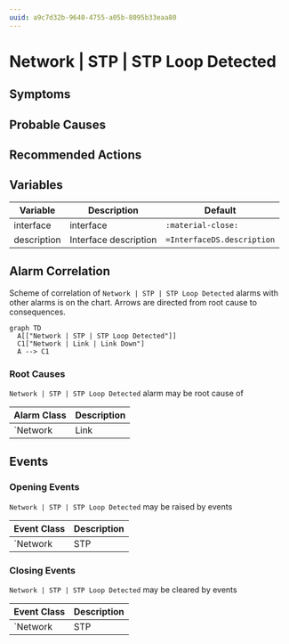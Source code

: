 ```yaml
---
uuid: a9c7d32b-9640-4755-a05b-8095b33eaa80
---
```

# Network | STP | STP Loop Detected

## Symptoms

## Probable Causes

## Recommended Actions

## Variables

Variable | Description | Default
--- | --- | ---
interface | interface | `:material-close:`
description | Interface description | `=InterfaceDS.description`

## Alarm Correlation

Scheme of correlation of `Network | STP | STP Loop Detected` alarms with other alarms is on the chart. 
Arrows are directed from root cause to consequences.

```mermaid
graph TD
  A[["Network | STP | STP Loop Detected"]]
  C1["Network | Link | Link Down"]
  A --> C1
```

### Root Causes
`Network | STP | STP Loop Detected` alarm may be root cause of

Alarm Class | Description
--- | ---
`Network | Link | Link Down` | STP Loop Detected

## Events

### Opening Events
`Network | STP | STP Loop Detected` may be raised by events

Event Class | Description
--- | ---
`Network | STP | STP Loop Detected` | dispose

### Closing Events
`Network | STP | STP Loop Detected` may be cleared by events

Event Class | Description
--- | ---
`Network | STP | STP Loop Cleared` | dispose
